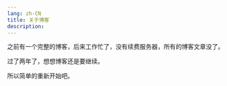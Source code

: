 ```yaml
---
lang: zh-CN
title: 关于博客
description: 
---
```


之前有一个完整的博客，后来工作忙了，没有续费服务器，所有的博客文章没了。

过了两年了，想想博客还是要继续。

所以简单的重新开始吧。